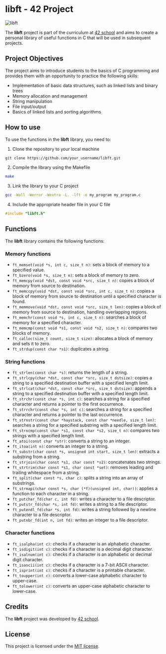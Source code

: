 
# libft - 42 Project

![libft](https://img.shields.io/badge/libft-42-success)

The **libft** project is part of the curriculum at [42 school](https://www.42adel.org.au) and aims to create a personal library of useful functions in C that will be used in subsequent projects. 

## Project Objectives

The project aims to introduce students to the basics of C programming and provides them with an opportunity to practice the following skills:
- Implementation of basic data structures, such as linked lists and binary trees
- Memory allocation and management
- String manipulation
- File input/output
- Basics of linked lists and sorting algorithms

## How to use

To use the functions in the **libft** library, you need to:
1. Clone the repository to your local machine
```bash
git clone https://github.com/your_username/libft.git
```

2. Compile the library using the Makefile
```bash
make
```

3. Link the library to your C project 
```bash
gcc -Wall -Werror -Wextra -L. -lft -o my_program my_program.c
```

4. Include the appropriate header file in your C file
```c
#include "libft.h"
```

## Functions

The **libft** library contains the following functions:

### Memory functions

- `ft_memset(void *s, int c, size_t n)`: sets a block of memory to a specified value.
- `ft_bzero(void *s, size_t n)`: sets a block of memory to zero.
- `ft_memcpy(void *dst, const void *src, size_t n)`: copies a block of memory from source to destination.
- `ft_memccpy(void *dst, const void *src, int c, size_t n)`: copies a block of memory from source to destination until a specified character is found.
- `ft_memmove(void *dst, const void *src, size_t len)`: copies a block of memory from source to destination, handling overlapping regions.
- `ft_memchr(const void *s, int c, size_t n)`: searches a block of memory for a specified character.
- `ft_memcmp(const void *s1, const void *s2, size_t n)`: compares two blocks of memory.
- `ft_calloc(size_t count, size_t size)`: allocates a block of memory and sets it to zero.
- `ft_strdup(const char *s1)`: duplicates a string.

### String functions

- `ft_strlen(const char *s)`: returns the length of a string.
- `ft_strlcpy(char *dst, const char *src, size_t dstsize)`: copies a string to a specified destination buffer with a specified length limit.
- `ft_strlcat(char *dst, const char *src, size_t dstsize)`: appends a string to a specified destination buffer with a specified length limit.
- `ft_strchr(const char *s, int c)`: searches a string for a specified character and returns a pointer to the first occurrence.
- `ft_strrchr(const char *s, int c)`: searches a string for a specified character and returns a pointer to the last occurrence.
- `ft_strnstr(const char *haystack, const char *needle, size_t len)`: searches a string for a specified substring with a specified length limit.
- `ft_strncmp(const char *s1, const char *s2, size_t n)`: compares two strings with a specified length limit.
- `ft_atoi(const char *str)`: converts a string to an integer.
- `ft_itoa(int n)`: converts an integer to a string.
- `ft_substr(char const *s, unsigned int start, size_t len)`: extracts a substring from a string.
- `ft_strjoin(char const *s1, char const *s2)`: concatenates two strings.
- `ft_strtrim(char const *s1, char const *set)`: removes leading and trailing whitespace from a string.
- `ft_split(char const *s, char c)`: splits a string into an array of substrings.
- `ft_strmapi(char const *s, char (*f)(unsigned int, char))`: applies a function to each character in a string.
- `ft_putchar_fd(char c, int fd)`: writes a character to a file descriptor.
- `ft_putstr_fd(char *s, int fd)`: writes a string to a file descriptor.
- `ft_putendl_fd(char *s, int fd)`: writes a string followed by a newline character to a file descriptor.
- `ft_putnbr_fd(int n, int fd)`: writes an integer to a file descriptor.

### Character functions
- `ft_isalpha(int c)`: checks if a character is an alphabetic character.
- `ft_isdigit(int c)`: checks if a character is a decimal digit character.
- `ft_isalnum(int c)`: checks if a character is an alphabetic or decimal digit character.
- `ft_isascii(int c)`: checks if a character is a 7-bit ASCII character.
- `ft_isprint(int c)`: checks if a character is a printable character.
- `ft_toupper(int c)`: converts a lower-case alphabetic character to upper-case.
- `ft_tolower(int c)`: converts an upper-case alphabetic character to lower-case.

## Credits

The **libft** project was developed by [42 school](https://www.42adel.org.au). 

## License

This project is licensed under the [MIT license](https://opensource.org/licenses/MIT).

